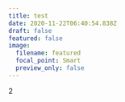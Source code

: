```yaml
---
title: test
date: 2020-11-22T06:40:54.838Z
draft: false
featured: false
image:
  filename: featured
  focal_point: Smart
  preview_only: false
---
```

2